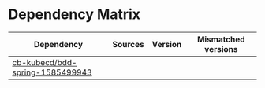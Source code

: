 # Dependency Matrix

Dependency | Sources | Version | Mismatched versions
---------- | ------- | ------- | -------------------
[cb-kubecd/bdd-spring-1585499943](https://github.com/cb-kubecd/bdd-spring-1585499943.git) |  | []() | 
